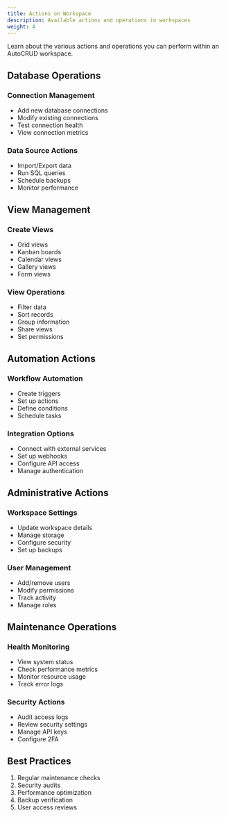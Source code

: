 ```yaml
---
title: Actions on Workspace
description: Available actions and operations in workspaces
weight: 4
---
```


Learn about the various actions and operations you can perform within an AutoCRUD workspace.

## Database Operations

### Connection Management

- Add new database connections
- Modify existing connections
- Test connection health
- View connection metrics

### Data Source Actions

- Import/Export data
- Run SQL queries
- Schedule backups
- Monitor performance

## View Management

### Create Views

- Grid views
- Kanban boards
- Calendar views
- Gallery views
- Form views

### View Operations

- Filter data
- Sort records
- Group information
- Share views
- Set permissions

## Automation Actions

### Workflow Automation

- Create triggers
- Set up actions
- Define conditions
- Schedule tasks

### Integration Options

- Connect with external services
- Set up webhooks
- Configure API access
- Manage authentication

## Administrative Actions

### Workspace Settings

- Update workspace details
- Manage storage
- Configure security
- Set up backups

### User Management

- Add/remove users
- Modify permissions
- Track activity
- Manage roles

## Maintenance Operations

### Health Monitoring

- View system status
- Check performance metrics
- Monitor resource usage
- Track error logs

### Security Actions

- Audit access logs
- Review security settings
- Manage API keys
- Configure 2FA

## Best Practices

1. Regular maintenance checks
2. Security audits
3. Performance optimization
4. Backup verification
5. User access reviews
